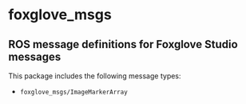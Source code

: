 # foxglove_msgs

## ROS message definitions for Foxglove Studio messages

This package includes the following message types:

* `foxglove_msgs/ImageMarkerArray`
